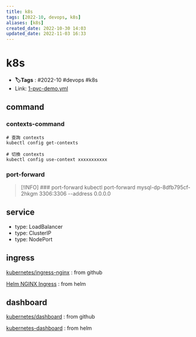 ```yaml
---
title: k8s
tags: [2022-10, devops, k8s]
aliases: [k8s]
created_date: 2022-10-30 14:03
updated_date: 2022-11-03 16:33
---
```


# k8s

- **🏷️Tags** :   #2022-10 #devops  #k8s 
- Link: [1-pvc-demo.yml](https://raw.githubusercontent.com/yudady/yudady.github.io/main/devops-k8s/k8s-learning/07.pv-pvc/1-pvc-demo.yml)

## command

### contexts-command

```shell
# 查詢 contexts
kubectl config get-contexts

# 切換 contexts
kubectl config use-context xxxxxxxxxxx

```

### port-forward

> [!INFO] ### port-forward 
> kubectl port-forward mysql-dp-8dfb795cf-2hkgm 3306:3306 --address 0.0.0.0

## service

- type: LoadBalancer  
- type: ClusterIP  
- type: NodePort

## ingress

[kubernetes/ingress-nginx](https://github.com/kubernetes/ingress-nginx) : from github

[Helm NGINX Ingress](https://docs.nginx.com/nginx-ingress-controller/installation/installation-with-helm/) : from helm

## dashboard

[kubernetes/dashboard](https://github.com/kubernetes/dashboard) : from github

[kubernetes-dashboard](https://artifacthub.io/packages/helm/k8s-dashboard/kubernetes-dashboard) : from helm
